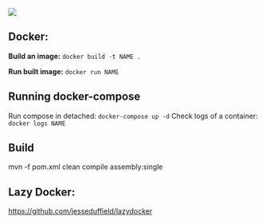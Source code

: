 ![](https://github.com/jacques-andre/sem-group15/actions/workflows/docker-image.yml/badge.svg)

## Docker:

**Build an image:**
``docker build -t NAME .``

**Run built image:**
``docker run NAME``

## Running docker-compose

Run compose in detached: `docker-compose up -d`
Check logs of a container: `docker logs NAME`

## Build
mvn -f pom.xml clean compile assembly:single


## Lazy Docker:

https://github.com/jesseduffield/lazydocker